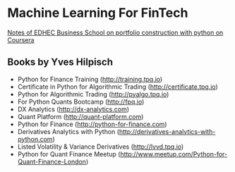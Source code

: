 # Machine Learning For FinTech

[Notes of EDHEC Business School on portfolio construction with python on Coursera](https://github.com/z4ir3/finance-courses)

## Books by Yves Hilpisch

- Python for Finance Training (http://training.tpq.io)
- Certificate in Python for Algorithmic Trading (http://certificate.tpq.io)
- Python for Algorithmic Trading (http://pyalgo.tpq.io)
- For Python Quants Bootcamp (http://fpq.io)
- DX Analytics (http://dx-analytics.com)
- Quant Platform (http://quant-platform.com)
- Python for Finance (http://python-for-finance.com)
- Derivatives Analytics with Python (http://derivatives-analytics-with-python.com)
- Listed Volatility & Variance Derivatives (http://lvvd.tpq.io)
- Python for Quant Finance Meetup (http://www.meetup.com/Python-for-Quant-Finance-London)
